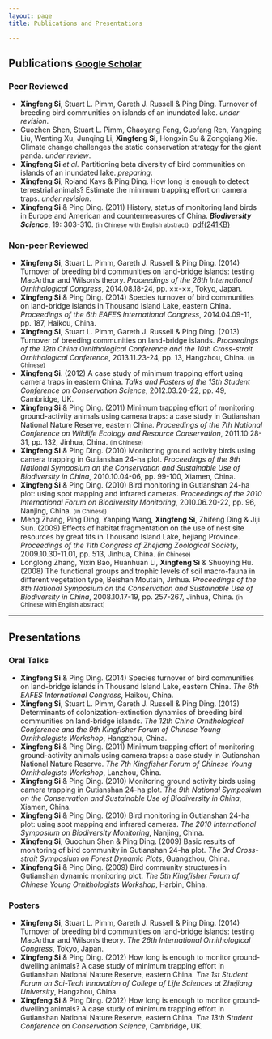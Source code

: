 ```yaml
---
layout: page
title: Publications and Presentations

---
```



## Publications <small>[**Google Scholar**](http://scholar.google.com/citations?user=wI1qfPsAAAAJ&hl=en)</small> 

### Peer Reviewed

-   **Xingfeng Si**, Stuart L. Pimm, Gareth J. Russell & Ping Ding. Turnover of breeding bird communities on islands of an inundated lake. *under revision*.
-   Guozhen Shen, Stuart L. Pimm, Chaoyang Feng, Guofang Ren, Yangping Liu, Wenting Xu, Junqing Li, **Xingfeng Si**, Hongxin Su & Zongqiang Xie. Climate change challenges the static conservation strategy for the giant panda. *under review*.
-   **Xingfeng Si** *et al.* Partitioning beta diversity of bird communities on islands of an inundated lake. *preparing*.
-   **Xingfeng Si**, Roland Kays & Ping Ding. How long is enough to detect terrestrial animals? Estimate the minimum trapping effort on camera traps. *under revision*.
-   **Xingfeng Si** & Ping Ding. (2011) History, status of monitoring land birds in Europe and American and countermeasures of China. ***Biodiversity Science***, 19: 303-310. <small>(in Chinese with English abstract)</small>  [pdf(241KB)](http://sixf.org/files/articles/Si-Ding-2011.pdf)

### Non-peer Reviewed

-   **Xingfeng Si**, Stuart L. Pimm, Gareth J. Russell & Ping Ding. (2014) Turnover of breeding bird communities on land-bridge islands: testing MacArthur and Wilson’s theory. *Proceedings of the 26th International Ornithological Congress*, 2014.08.18-24, pp. ××-××, Tokyo, Japan.
-   **Xingfeng Si** & Ping Ding. (2014) Species turnover of bird communities on land-bridge islands in Thousand Island Lake, eastern China. *Proceedings of the 6th EAFES International Congress*, 2014.04.09-11, pp. 187, Haikou, China.
-   **Xingfeng Si**, Stuart L. Pimm, Gareth J. Russell & Ping Ding. (2013) Turnover of breeding communities on land-bridge islands. *Proceedings of the 12th China Ornithological Conference and the 10th Cross-strait Ornithological Conference*, 2013.11.23-24, pp. 13, Hangzhou, China. <small>(in Chinese)</small>
-   **Xingfeng Si**. (2012) A case study of minimum trapping effort using camera traps in eastern China. *Talks and Posters of the 13th Student Conference on Conservation Science*, 2012.03.20-22, pp. 49, Cambridge, UK.
-   **Xingfeng Si** & Ping Ding. (2011) Minimum trapping effort of monitoring ground-activity animals using camera traps: a case study in Gutianshan National Nature Reserve, eastern China. *Proceedings of the 7th National Conference on Wildlife Ecology and Resource Conservation*, 2011.10.28-31, pp. 132, Jinhua, China. <small>(in Chinese)</small>
-   **Xingfeng Si** & Ping Ding. (2010) Monitoring ground activity birds using camera trapping in Gutianshan 24-ha plot. *Proceedings of the 9th National Symposium on the Conservation and Sustainable Use of Biodiversity in China*, 2010.10.04-06, pp. 99-100, Xiamen, China.
-   **Xingfeng Si** & Ping Ding. (2010) Bird monitoring in Gutianshan 24-ha plot: using spot mapping and infrared cameras. *Proceedings of the 2010 International Forum on Biodiversity Monitoring*, 2010.06.20-22, pp. 96, Nanjing, China. <small>(in Chinese)</small>
-   Meng Zhang, Ping Ding, Yanping Wang, **Xingfeng Si**, Zhifeng Ding & Jiji Sun. (2009) Effects of habitat fragmentation on the use of nest site resources by great tits in Thousand Island Lake, hejiang Province. *Proceedings of the 11th Congress of Zhejiang Zoological Society*, 2009.10.30-11.01, pp. 513, Jinhua, China. <small>(in Chinese)</small>
-   Longlong Zhang, Yixin Bao, Huanhuan Li, **Xingfeng Si** & Shuoying Hu. (2008) The functional groups and trophic levels of soil macro-fauna in different vegetation type, Beishan Moutain, Jinhua. *Proceedings of the 8th National Symposium on the Conservation and Sustainable Use of Biodiversity in China*, 2008.10.17-19, pp. 257-267, Jinhua, China. <small>(in Chinese with English abstract)</small>


---

## Presentations

### Oral Talks

-   **Xingfeng Si** & Ping Ding. (2014) Species turnover of bird communities on land-bridge islands in Thousand Island Lake, eastern China. *The 6th EAFES International Congress*, Haikou, China.
-   **Xingfeng Si**, Stuart L. Pimm, Gareth J. Russell & Ping Ding. (2013) Determinants of colonization-extinction dynamics of breeding bird communities on land-bridge islands. *The 12th China Ornithological Conference and the 9th Kingfisher Forum of Chinese Young Ornithologists Workshop*, Hangzhou, China.
-   **Xingfeng Si** & Ping Ding. (2011) Minimum trapping effort of monitoring ground-activity animals using camera traps: a case study in Gutianshan National Nature Reserve. *The 7th Kingfisher Forum of Chinese Young Ornithologists Workshop*, Lanzhou, China.
-   **Xingfeng Si** & Ping Ding. (2010) Monitoring ground activity birds using camera trapping in Gutianshan 24-ha plot. *The 9th National Symposium on the Conservation and Sustainable Use of Biodiversity in China*, Xiamen, China.
-   **Xingfeng Si** & Ping Ding. (2010) Bird monitoring in Gutianshan 24-ha plot: using spot mapping and infrared cameras. *The 2010 International Symposium on Biodiversity Monitoring*, Nanjing, China.
-   **Xingfeng Si**, Guochun Shen & Ping Ding. (2009) Basic results of monitoring of bird community in Gutianshan 24-ha plot. *The 3rd Cross-strait Symposium on Forest Dynamic Plots*, Guangzhou, China.
-   **Xingfeng Si** & Ping Ding. (2009) Bird community structures in Gutianshan dynamic monitoring plot. *The 5th Kingfisher Forum of Chinese Young Ornithologists Workshop*, Harbin, China.

### Posters

-   **Xingfeng Si**, Stuart L. Pimm, Gareth J. Russell & Ping Ding. (2014) Turnover of breeding bird communities on land-bridge islands: testing MacArthur and Wilson’s theory. *The 26th International Ornithological Congress*, Tokyo, Japan.
-   **Xingfeng Si** & Ping Ding. (2012) How long is enough to monitor ground-dwelling animals? A case study of minimum trapping effort in Gutianshan National Nature Reserve, eastern China. *The 1st Student Forum on Sci-Tech Innovation of College of Life Sciences at Zhejiang University*, Hangzhou, China.
-   **Xingfeng Si** & Ping Ding. (2012) How long is enough to monitor ground-dwelling animals? A case study of minimum trapping effort in Gutianshan National Nature Reserve, eastern China. *The 13th Student Conference on Conservation Science*, Cambridge, UK.